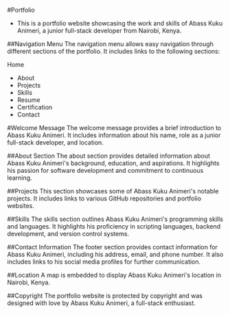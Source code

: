 #Portfolio
- This is a portfolio website showcasing the work and skills of Abass Kuku Animeri, a junior full-stack developer from Nairobi, Kenya.

##Navigation Menu
The navigation menu allows easy navigation through different sections of the portfolio. It includes links to the following sections:

Home
- About
- Projects
- Skills
- Resume
- Certification
- Contact
  
#Welcome Message
The welcome message provides a brief introduction to Abass Kuku Animeri. It includes information about his name, role as a junior full-stack developer, and location.

##About Section
The about section provides detailed information about Abass Kuku Animeri's background, education, and aspirations. It highlights his passion for software development and commitment to continuous learning.

##Projects
This section showcases some of Abass Kuku Animeri's notable projects. It includes links to various GitHub repositories and portfolio websites.

##Skills
The skills section outlines Abass Kuku Animeri's programming skills and languages. It highlights his proficiency in scripting languages, backend development, and version control systems.

##Contact Information
The footer section provides contact information for Abass Kuku Animeri, including his address, email, and phone number. It also includes links to his social media profiles for further communication.

##Location
A map is embedded to display Abass Kuku Animeri's location in Nairobi, Kenya.

##Copyright
The portfolio website is protected by copyright and was designed with love by Abass Kuku Animeri, a full-stack enthusiast.
